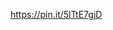 https://pin.it/5lTtE7gjD

<!---
lost-ones-weeping/lost-ones-weeping is a ✨ special ✨ repository because its `README.md` (this file) appears on your GitHub profile.
You can click the Preview link to take a look at your changes.
--->
